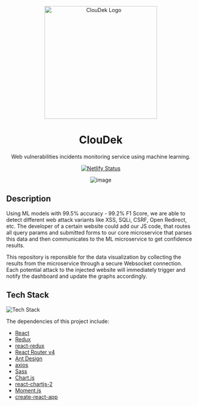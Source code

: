 <p align="center">
  <img src="https://raw.githubusercontent.com/abdurahman-ctis/ips-hackathor/master/clouddek.png?token=AIPDEMOGA5UCFFZZ6IL7WVS5553FE" alt="ClouDek Logo" height="300" >
</p>

<h1 align="center">ClouDek</h1>
<div align="center">
Web vulnerabilities incidents monitoring service using machine learning.

[![Netlify Status](https://api.netlify.com/api/v1/badges/efe8616d-cf20-4867-9399-fd7957b63e5e/deploy-status)](https://app.netlify.com/sites/cloudek/deploys)

![image](https://github.com/aboudicheng/ClouDek-Dashboard/tree/master/resources/demo.gif)

</div>

## Description

Using ML models with 99.5% accuracy - 99.2% F1 Score, we are able to detect different web attack variants like XSS, SQLi, CSRF, Open Redirect, etc. The developer of a certain website could add our JS code, that routes all query params and submitted forms to our core microservice that parses this data and then communicates to the ML microservice to get confidence results.

This repository is reponsible for the data visualization by collecting the results from the microservice through a secure Websocket connection. Each potential attack to the injected website will immediately trigger and notify the dashboard and update the graphs accordingly.

## Tech Stack
<img src="https://raw.githubusercontent.com/abdurahman-ctis/ips-hackathor/master/tech%20stack.jpg?token=AIPDEMLP5ZTFIFBPLI5CR4K555S6U" alt="Tech Stack" >

The dependencies of this project include:
- [React](https://facebook.github.io/react/docs/hello-world.html)
- [Redux](http://redux.js.org/)
- [react-redux](https://github.com/reactjs/react-redux)
- [React Router v4](https://github.com/ReactTraining/react-router)
- [Ant Design](https://ant.design)
- [axios](https://github.com/axios/axios)
- [Sass](http://sass-lang.com/)
- [Chart.js](https://www.chartjs.org)
- [react-chartjs-2](https://github.com/jerairrest/react-chartjs-2)
- [Moment.js](https://momentjs.com)
- [create-react-app](https://github.com/facebook/create-react-app)